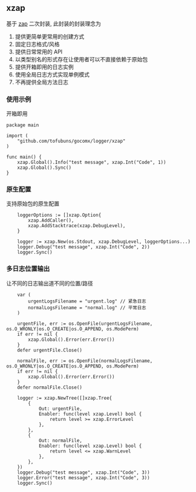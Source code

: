 ## xzap

基于 [zap](https://pkg.go.dev/go.uber.org/zap) 二次封装, 此封装的封装理念为

1. 提供更简单更常用的创建方式
2. 固定日志格式/风格
3. 提供日常常用的 API
4. 以类型别名的形式存在让使用者可以不直接依赖于原始包
5. 提供开箱即用的日志实例
6. 使用全局日志方式实现单例模式
7. 不再提供全局方法日志

### 使用示例

开箱即用
```golang
package main

import (
    "github.com/tofubuns/gocomx/logger/xzap"
)

func main() {
    xzap.Global().Info("test message", xzap.Int("Code", 1))
    xzap.Global().Sync()
}
```

### 原生配置
支持原始包的原生配置
```golang
    loggerOptions := []xzap.Option{
    	xzap.AddCaller(),
    	xzap.AddStacktrace(xzap.DebugLevel),
    }

    logger := xzap.New(os.Stdout, xzap.DebugLevel, loggerOptions...)
    logger.Debug("test message", xzap.Int("Code", 2))
    logger.Sync()
```

### 多日志位置输出
让不同的日志输出道不同的位置/路径
```golang
    var (
    	urgentLogsFilename = "urgent.log" // 紧急日志
    	normalLogsFilename = "normal.log" // 平常日志
    )

    urgentFile, err := os.OpenFile(urgentLogsFilename, os.O_WRONLY|os.O_CREATE|os.O_APPEND, os.ModePerm)
    if err != nil {
    	xzap.Global().Error(err.Error())
    }
    defer urgentFile.Close()

    normalFile, err := os.OpenFile(normalLogsFilename, os.O_WRONLY|os.O_CREATE|os.O_APPEND, os.ModePerm)
    if err != nil {
        xzap.Global().Error(err.Error())
    }
    defer normalFile.Close()

    logger := xzap.NewTree([]xzap.Tree{
    	{
    		Out: urgentFile,
    		Enabler: func(level xzap.Level) bool {
    			return level >= xzap.ErrorLevel
    		},
    	},
    	{
    		Out: normalFile,
    		Enabler: func(level xzap.Level) bool {
    			return level <= xzap.WarnLevel
    		},
    	},
    })
    logger.Debug("test message", xzap.Int("Code", 3))
    logger.Error("test message", xzap.Int("Code", 3))
    logger.Sync()
```
